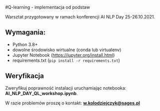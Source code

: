 #Q-learning - implementacja od podstaw

Warsztat przygotowany w ramach konferencji AI NLP Day 25-26.10.2021.

## Wymagania:

* Python 3.8+
* dowolne środowisko wirtualne (conda lub virtualenv)
* Jupyter Notebook (https://jupyter.org/install.html)
* requirements.txt (`pip install -r requirements.txt`)

## Weryfikacja
Zweryfikuj poprawność instalacji uruchamiając notebooka: **AI_NLP_DAY_QL_workshop.ipynb**. 

W razie problemów proszę o kontakt: **w.kolodziejczyk@sages.pl**